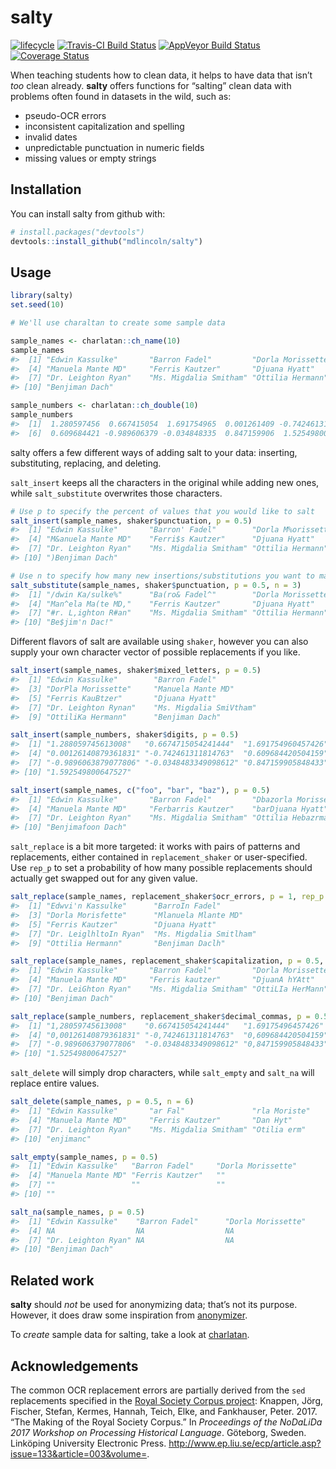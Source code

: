 <!-- README.md is generated from README.Rmd. Please edit that file -->

# salty

[![lifecycle](https://img.shields.io/badge/lifecycle-experimental-orange.svg)](https://www.tidyverse.org/lifecycle/#experimental)
[![Travis-CI Build
Status](https://travis-ci.org/mdlincoln/salty.svg?branch=master)](https://travis-ci.org/mdlincoln/salty)
[![AppVeyor Build
Status](https://ci.appveyor.com/api/projects/status/github/mdlincoln/salty?branch=master&svg=true)](https://ci.appveyor.com/project/mdlincoln/salty)
[![Coverage
Status](https://img.shields.io/codecov/c/github/mdlincoln/salty/master.svg)](https://codecov.io/github/mdlincoln/salty?branch=master)

When teaching students how to clean data, it helps to have data that
isn’t *too* clean already. **salty** offers functions for “salting”
clean data with problems often found in datasets in the wild, such as:

  - pseudo-OCR errors
  - inconsistent capitalization and spelling
  - invalid dates
  - unpredictable punctuation in numeric fields
  - missing values or empty strings

## Installation

You can install salty from github with:

``` r
# install.packages("devtools")
devtools::install_github("mdlincoln/salty")
```

## Usage

``` r
library(salty)
set.seed(10)

# We'll use charaltan to create some sample data

sample_names <- charlatan::ch_name(10)
sample_names
#>  [1] "Edwin Kassulke"       "Barron Fadel"         "Dorla Morissette"    
#>  [4] "Manuela Mante MD"     "Ferris Kautzer"       "Djuana Hyatt"        
#>  [7] "Dr. Leighton Ryan"    "Ms. Migdalia Smitham" "Ottilia Hermann"     
#> [10] "Benjiman Dach"

sample_numbers <- charlatan::ch_double(10)
sample_numbers
#>  [1]  1.280597456  0.667415054  1.691754965  0.001261409 -0.742461312
#>  [6]  0.609684421 -0.989606379 -0.034848335  0.847159906  1.525498006
```

salty offers a few different ways of adding salt to your data:
inserting, substituting, replacing, and deleting.

`salt_insert` keeps all the characters in the original while adding new
ones, while `salt_substitute` overwrites those characters.

``` r
# Use p to specify the percent of values that you would like to salt
salt_insert(sample_names, shaker$punctuation, p = 0.5)
#>  [1] "Edwin Kassulke"       "Barron' Fadel"        "Dorla M%orissette"   
#>  [4] "M&anuela Mante MD"    "Ferri$s Kautzer"      "Djuana Hyatt"        
#>  [7] "Dr. Leighton Ryan"    "Ms. Migdalia Smitham" "Ottilia Hermann"     
#> [10] ")Benjiman Dach"

# Use n to specify how many new insertions/substitutions you want to make to selected values
salt_substitute(sample_names, shaker$punctuation, p = 0.5, n = 3)
#>  [1] "/dwin Ka/sulke%"      "Ba(ro& Fadel^"        "Dorla Morissette"    
#>  [4] "Man^ela Ma(te MD,"    "Ferris Kautzer"       "Djuana Hyatt"        
#>  [7] "#r. L,ighton R#an"    "Ms. Migdalia Smitham" "Ottilia Hermann"     
#> [10] "Be$jim'n Dac!"
```

Different flavors of salt are available using `shaker`, however you can
also supply your own character vector of possible replacements if you
like.

``` r
salt_insert(sample_names, shaker$mixed_letters, p = 0.5)
#>  [1] "Edwin Kassulke"        "Barron Fadel"         
#>  [3] "DorPla Morissette"     "Manuela Mante MD"     
#>  [5] "Ferris KauBtzer"       "Djuana Hyatt"         
#>  [7] "Dr. Leighton Rynan"    "Ms. Migdalia SmiVtham"
#>  [9] "OttiliKa Hermann"      "Benjiman Dach"

salt_insert(sample_numbers, shaker$digits, p = 0.5)
#>  [1] "1.288059745613008"   "0.6674715054241444"  "1.691754960457426"  
#>  [4] "0.00126140879361831" "-0.742461311814763"  "0.609684420504159"  
#>  [7] "-0.9896063879077806" "-0.0348483349098612" "0.847159905848433"  
#> [10] "1.592549800647527"

salt_insert(sample_names, c("foo", "bar", "baz"), p = 0.5)
#>  [1] "Edwin Kassulke"       "Barron Fadel"         "Dbazorla Morissette" 
#>  [4] "Manuela Mante MD"     "Ferbarris Kautzer"    "barDjuana Hyatt"     
#>  [7] "Dr. Leighton Ryan"    "Ms. Migdalia Smitham" "Ottilia Hebazrmann"  
#> [10] "Benjimafoon Dach"
```

`salt_replace` is a bit more targeted: it works with pairs of patterns
and replacements, either contained in `replacement_shaker` or
user-specified. Use `rep_p` to set a probability of how many possible
replacements should actually get swapped out for any given
value.

``` r
salt_replace(sample_names, replacement_shaker$ocr_errors, p = 1, rep_p = 1)
#>  [1] "Edwvi'n Kassulke"      "BarroIn Fadel"        
#>  [3] "Dorla Morisfette"      "Mlanuela Mlante MD"   
#>  [5] "Ferris Kautzer"        "Djuana Hyatt"         
#>  [7] "Dr. LeiglhltoIn Ryan"  "Ms. Migdalia Smitlham"
#>  [9] "Ottilia Hermann"       "Benjiman Daclh"

salt_replace(sample_names, replacement_shaker$capitalization, p = 0.5, rep_p = 0.2)
#>  [1] "Edwin Kassulke"       "Barron Fadel"         "Dorla Morissette"    
#>  [4] "Manuela Mante MD"     "Ferris kautzer"       "DjuanA hYAtt"        
#>  [7] "Dr. LeiGhton Ryan"    "Ms. Migdalia Smitham" "OttiLIa HerMann"     
#> [10] "Benjiman Dach"

salt_replace(sample_numbers, replacement_shaker$decimal_commas, p = 0.5, rep_p = 1)
#>  [1] "1,28059745613008"    "0.667415054241444"   "1.69175496457426"   
#>  [4] "0,00126140879361831" "-0,742461311814763"  "0,609684420504159"  
#>  [7] "-0.989606379077806"  "-0.0348483349098612" "0,847159905848433"  
#> [10] "1.52549800647527"
```

`salt_delete` will simply drop characters, while `salt_empty` and
`salt_na` will replace entire values.

``` r
salt_delete(sample_names, p = 0.5, n = 6)
#>  [1] "Edwin Kassulke"       "ar Fal"               "rla Moriste"         
#>  [4] "Manuela Mante MD"     "Ferris Kautzer"       "Dan Hyt"             
#>  [7] "Dr. Leighton Ryan"    "Ms. Migdalia Smitham" "Otilia erm"          
#> [10] "enjimanc"

salt_empty(sample_names, p = 0.5)
#>  [1] "Edwin Kassulke"   "Barron Fadel"     "Dorla Morissette"
#>  [4] "Manuela Mante MD" "Ferris Kautzer"   ""                
#>  [7] ""                 ""                 ""                
#> [10] ""

salt_na(sample_names, p = 0.5)
#>  [1] "Edwin Kassulke"    "Barron Fadel"      "Dorla Morissette" 
#>  [4] NA                  NA                  NA                 
#>  [7] "Dr. Leighton Ryan" NA                  NA                 
#> [10] "Benjiman Dach"
```

## Related work

**salty** should *not* be used for anonymizing data; that’s not its
purpose. However, it does draw some inspiration from
[anonymizer](https://github.com/paulhendricks/anonymizer).

To *create* sample data for salting, take a look at
[charlatan](https://github.com/ropensci/charlatan).

## Acknowledgements

The common OCR replacement errors are partially derived from the `sed`
replacements specified in the [Royal Society Corpus
project](http://fedora.clarin-d.uni-saarland.de/rsc/access.html):
Knappen, Jörg, Fischer, Stefan, Kermes, Hannah, Teich, Elke, and
Fankhauser, Peter. 2017. “The Making of the Royal Society Corpus.” In
*Proceedings of the NoDaLiDa 2017 Workshop on Processing Historical
Language*. Göteborg, Sweden. Linköping University Electronic Press.
<http://www.ep.liu.se/ecp/article.asp?issue=133&article=003&volume=>.
